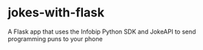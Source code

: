 # jokes-with-flask
A Flask app that uses the Infobip Python SDK and JokeAPI to send programming puns to your phone

